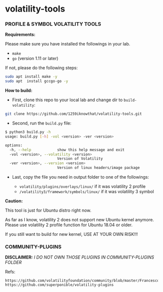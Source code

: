 # **volatility-tools**

### **PROFILE & SYMBOL VOLATILITY TOOLS**

**Requirements:**

Please make sure you have installed the followings in your lab.

+ `make`
+ `go` (version 1.11 or later)

If not, please do the following steps:

```sh
sudo apt install make -y
sudo apt  install gccgo-go -y
```

**How to build:**

+ First, clone this repo to your local lab and change dir to `build-volatility`:

```sh
git clone https://github.com/1259iknowthat/volatility-tools.git
```

+ Second, run the `build.py` file:

```sh
$ python3 build.py -h
usage: build.py [-h] -vol <version> -ver <version>

options:
  -h, --help            show this help message and exit
  -vol <version>, --volatility <version>
                        Version of Volatility
  -ver <version>, --version <version>
                        Version of linux headers/image package
```

+ Last, copy the file you need in output folder to one of the followings:

    + `volatility/plugins/overlays/linux/` if it was volatility 2 profile 
    + `/volatility3/framework/symbols/linux/` if it was volatility 3 symbol

**Caution:**

This tool is just for Ubuntu distro right now.

As far as I know, volatility 2 does not support new Ubuntu kernel anymore. Please use volatility 2 profile function for Ubuntu 18.04 or older.

If you still want to build for new kernel, USE AT YOUR OWN RISK!!!

### **COMMUNITY-PLUGINS**
**DISCLAIMER:** *I DO NOT OWN THOSE PLUGINS IN COMMUNITY-PLUGINS FOLDER*

Refs:

```
https://github.com/volatilityfoundation/community/blob/master/FrancescoPicasso/mimikatz.py
https://github.com/superponible/volatility-plugins
```
